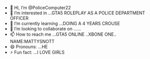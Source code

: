 - 👋 Hi, I’m @PoliceComputer22
- 👀 I’m interested in ...GTA5 ROLEPLAY AS A POLICE DEPARTMENT OFFICER 
- 🌱 I’m currently learning ...DOING A 4 YEARS CROUSE 
- 💞️ I’m looking to collaborate on ......
- 📫 How to reach me ...GTA5 ONLINE ..XBONE ONE.. NAME:MATTYSNOTT 
- 😄 Pronouns: ...HE
- ⚡ Fun fact: ...I LOVE GIRLS

<!---
PoliceComputer22/PoliceComputer22 is a ✨ special ✨ repository because its `README.md` (this file) appears on your GitHub profile.
You can click the Preview link to take a look at your changes.
--->
